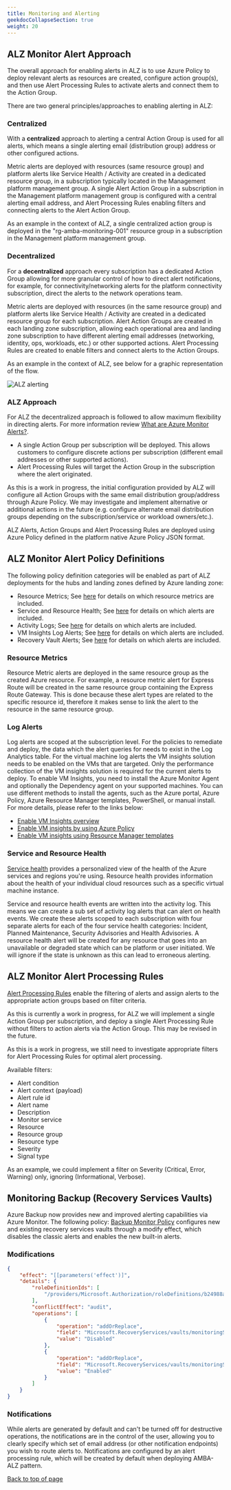 ```yaml
---
title: Monitoring and Alerting
geekdocCollapseSection: true
weight: 20
---
```


## ALZ Monitor Alert Approach

The overall approach for enabling alerts in ALZ is to use Azure Policy to deploy relevant alerts as resources are created, configure action group(s), and then use Alert Processing Rules to activate alerts and connect them to the Action Group.

There are two general principles/approaches to enabling alerting in ALZ:

### Centralized

With a **centralized** approach to alerting a central Action Group is used for all alerts, which means a single alerting email (distribution group) address or other configured actions.

Metric alerts are deployed with resources (same resource group) and platform alerts like Service Health / Activity are created in a dedicated resource group, in a subscription typically located in the Management platform management group. A single Alert Action Group in a subscription in the Management platform management group is configured with a central alerting email address, and Alert Processing Rules enabling filters and connecting alerts to the Alert Action Group.

As an example in the context of ALZ, a single centralized action group is deployed in the "rg-amba-monitoring-001" resource group in a subscription in the Management platform management group.

### Decentralized

For a **decentralized** approach every subscription has a dedicated Action Group allowing for more granular control of how to direct alert notifications, for example, for connectivity/networking alerts for the platform connectivity subscription, direct the alerts to the network operations team.

Metric alerts are deployed with resources (in the same resource group) and platform alerts like Service Health / Activity are created in a dedicated resource group for each subscription. Alert Action Groups are created in each landing zone subscription, allowing each operational area and landing zone subscription to have different alerting email addresses (networking, identity, ops, workloads, etc.) or other supported actions. Alert Processing Rules are created to enable filters and connect alerts to the Action Groups.

As an example in the context of ALZ, see below for a graphic representation of the flow.

![ALZ alerting](../../media/AMBA-focused-rg-alz-monitor-alert-flow.png)

### ALZ Approach

For ALZ the decentralized approach is followed to allow maximum flexibility in directing alerts. For more information review [What are Azure Monitor Alerts?](https://learn.microsoft.com/en-us/azure/azure-monitor/alerts/alerts-overview).

- A single Action Group per subscription will be deployed. This allows customers to configure discrete actions per subscription (different email addresses or other supported actions).
- Alert Processing Rules will target the Action Group in the subscription where the alert originated.

As this is a work in progress, the initial configuration provided by ALZ will configure all Action Groups with the same email distribution group/address through Azure Policy. We may investigate and implement alternative or additional actions in the future (e.g. configure alternate email distribution groups depending on the subscription/service or workload owners/etc.).

ALZ Alerts, Action Groups and Alert Processing Rules are deployed using Azure Policy defined in the platform native Azure Policy JSON format.

## ALZ Monitor Alert Policy Definitions

The following policy definition categories will be enabled as part of ALZ deployments for the hubs and landing zones defined by Azure landing zone:

- Resource Metrics; See [here](../Alerts-Details#azure-landing-zone-metric-alerts-settings) for details on which resource metrics are included.
- Service and Resource Health; See [here](../Alerts-Details#azure-landing-zone-activity-log-resource-health) for details on which alerts are included.
- Activity Logs; See [here](../Alerts-Details#azure-landing-zone-activity-log-administrative) for details on which alerts are included.
- VM Insights Log Alerts; See [here](../Alerts-Details#vm-insights-log-alerts) for details on which alerts are included.
- Recovery Vault Alerts; See [here](../Alerts-Details#recovery-vault-alerts) for details on which alerts are included.

### Resource Metrics

Resource Metric alerts are deployed in the same resource group as the created Azure resource. For example, a resource metric alert for Express Route will be created in the same resource group containing the Express Route Gateway. This is done because these alert types are related to the specific resource id, therefore it makes sense to link the alert to the resource in the same resource group.

### Log Alerts

Log alerts are scoped at the subscription level. For the policies to remediate and deploy, the data which the alert queries for needs to exist in the Log Analytics table. For the virtual machine log alerts the VM insights solution needs to be enabled on the VMs that are targeted. Only the performance collection of the VM insights solution is required for the current alerts to deploy. To enable VM Insights, you need to install the Azure Monitor Agent and optionally the Dependency agent on your supported machines. You can use different methods to install the agents, such as the Azure portal, Azure Policy, Azure Resource Manager templates, PowerShell, or manual install. For more details, please refer to the links below:

- [Enable VM Insights overview](https://learn.microsoft.com/en-us/azure/azure-monitor/vm/vminsights-enable-overview)
- [Enable VM insights by using Azure Policy](https://learn.microsoft.com/en-us/azure/azure-monitor/vm/vminsights-enable-policy)
- [Enable VM insights using Resource Manager templates](https://learn.microsoft.com/en-us/azure/azure-monitor/vm/vminsights-enable-resource-manager)

### Service and Resource Health

[Service health](https://learn.microsoft.com/en-us/azure/service-health/overview) provides a personalized view of the health of the Azure services and regions you're using. Resource health provides information about the health of your individual cloud resources such as a specific virtual machine instance.

Service and resource health events are written into the activity log. This means we can create a sub set of activity log alerts that can alert on health events. We create these alerts scoped to each subscription with four separate alerts for each of the four service health categories: Incident, Planned Maintenance, Security Advisories and Health Advisories.
A resource health alert will be created for any resource that goes into an unavailable or degraded state which can be platform or user initiated. We will ignore if the state is unknown as this can lead to erroneous alerting.

## ALZ Monitor Alert Processing Rules

[Alert Processing Rules](https://learn.microsoft.com/en-us/azure/azure-monitor/alerts/alerts-processing-rules) enable the filtering of alerts and assign alerts to the appropriate action groups based on filter criteria.

As this is currently a work in progress, for ALZ we will implement a single Action Group per subscription, and deploy a single Alert Processing Rule without filters to action alerts via the Action Group. This may be revised in the future.

As this is a work in progress, we still need to investigate appropriate filters for Alert Processing Rules for optimal alert processing.

Available filters:

- Alert condition
- Alert context (payload)
- Alert rule id
- Alert name
- Description
- Monitor service
- Resource
- Resource group
- Resource type
- Severity
- Signal type

As an example, we could implement a filter on Severity (Critical, Error, Warning) only, ignoring (Informational, Verbose).

## Monitoring Backup (Recovery Services Vaults)

Azure Backup now provides new and improved alerting capabilities via Azure Monitor. The following policy: [Backup Monitor Policy](https://github.com/Azure/azure-monitor-baseline-alerts/blob/main/services/RecoveryServices/vaults/Modify-RSV-BackupHealth-Alert.json) configures new and existing recovery services vaults through a modify effect, which disables the classic alerts and enables the new built-in alerts.

### Modifications

```json
{
    "effect": "[[parameters('effect')]",
    "details": {
        "roleDefinitionIds": [
            "/providers/Microsoft.Authorization/roleDefinitions/b24988ac-6180-42a0-ab88-20f7382dd24c"
        ],
        "conflictEffect": "audit",
        "operations": [
            {
                "operation": "addOrReplace",
                "field": "Microsoft.RecoveryServices/vaults/monitoringSettings.classicAlertSettings.alertsForCriticalOperations",
                "value": "Disabled"
            },
            {
                "operation": "addOrReplace",
                "field": "Microsoft.RecoveryServices/vaults/monitoringSettings.azureMonitorAlertSettings.alertsForAllJobFailures",
                "value": "Enabled"
            }
        ]
    }
}
```

### Notifications

While alerts are generated by default and can't be turned off for destructive operations, the notifications are in the control of the user, allowing you to clearly specify which set of email address (or other notification endpoints) you wish to route alerts to. Notifications are configured by an alert processing rule, which will be created by default when deploying AMBA-ALZ pattern.

[Back to top of page](.)
